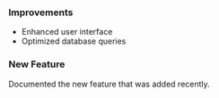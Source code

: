 

### Improvements
- Enhanced user interface
- Optimized database queries

### New Feature
Documented the new feature that was added recently.